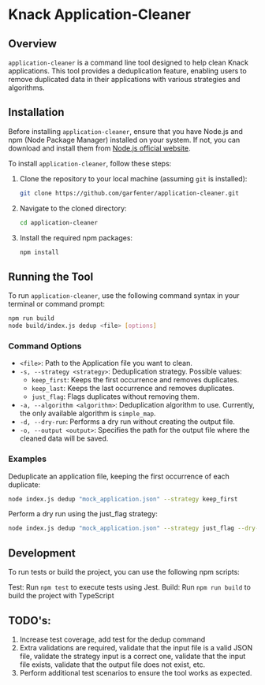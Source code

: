 # Knack Application-Cleaner

## Overview
`application-cleaner` is a command line tool designed to help clean Knack applications. This tool provides a deduplication feature, enabling users to remove duplicated data in their applications with various strategies and algorithms.

## Installation

Before installing `application-cleaner`, ensure that you have Node.js and npm (Node Package Manager) installed on your system. If not, you can download and install them from [Node.js official website](https://nodejs.org/).

To install `application-cleaner`, follow these steps:

1. Clone the repository to your local machine (assuming `git` is installed):
    ```bash
    git clone https://github.com/garfenter/application-cleaner.git
    ```

2. Navigate to the cloned directory:
    ```bash
    cd application-cleaner
    ```

3. Install the required npm packages:
    ```bash
    npm install
    ```

## Running the Tool

To run `application-cleaner`, use the following command syntax in your terminal or command prompt:

```bash
npm run build
node build/index.js dedup <file> [options]
```
### Command Options

- `<file>`: Path to the Application file you want to clean.
- `-s, --strategy <strategy>`: Deduplication strategy. Possible values:
  - `keep_first`: Keeps the first occurrence and removes duplicates.
  - `keep_last`: Keeps the last occurrence and removes duplicates.
  - `just_flag`: Flags duplicates without removing them.
- `-a, --algorithm <algorithm>`: Deduplication algorithm to use. Currently, the only available algorithm is `simple_map`.
- `-d, --dry-run`: Performs a dry run without creating the output file.
- `-o, --output <output>`: Specifies the path for the output file where the cleaned data will be saved.

### Examples

Deduplicate an application file, keeping the first occurrence of each duplicate:

```bash
node index.js dedup "mock_application.json" --strategy keep_first
```

Perform a dry run using the just_flag strategy:

```bash
node index.js dedup "mock_application.json" --strategy just_flag --dry-run
```

## Development

To run tests or build the project, you can use the following npm scripts:

Test: Run `npm test` to execute tests using Jest.
Build: Run `npm run build` to build the project with TypeScript


## TODO's:

1. Increase test coverage, add test for the dedup command
2. Extra validations are required, validate that the input file is a valid JSON file, validate the strategy input is a correct one, validate that the input file exists, validate that the output file does not exist, etc.
3. Perform additional test scenarios to ensure the tool works as expected.
